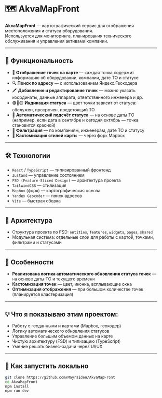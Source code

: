 # 🗺️ AkvaMapFront

**AkvaMapFront** — картографический сервис для отображения местоположения и статуса оборудования.  
Используется для мониторинга, планирования технического обслуживания и управления активами компании.

---

## 🧩 Функциональность

- 📍 **Отображение точек на карте** — каждая точка содержит информацию об оборудовании, компании, дате ТО и статусе
- 🔍 **Поиск по адресу** — с использованием Яндекс.Геокодера
- 🖍️ **Добавление и редактирование точек** — можно указать координаты, данные аппарата, ответственного инженера и др.
- 🟢🔴🟡 **Индикация статуса** — цвет точки зависит от статуса: обслужен, просрочен, предстоящий ТО
- 📅 **Автоматический подсчёт статуса** — на основе даты ТО (например, если дата в сентябре и сегодня октябрь — точка становится красной)
- 🧹 **Фильтрация** — по компаниям, инженерам, дате ТО и статусу
- 🧭 **Кастомизация стилей карты** — через форк Mapbox

---

## 🛠️ Технологии

- `React` / `TypeScript` — типизированный фронтенд
- `Zustand` — управление состоянием
- `FSD (Feature-Sliced Design)` — архитектура проекта
- `TailwindCSS` — стилизация
- `Mapbox` (форк) — картографическая основа
- `Yandex Geocoder` — поиск адресов
- `Vite` — быстрая сборка

---

## 📌 Архитектура

- Структура проекта по FSD: `entities`, `features`, `widgets`, `pages`, `shared`
- Модульная система: отдельные слои для работы с картой, точками, фильтрами и статусами

---

## 🧪 Особенности

- **Реализована логика автоматического обновления статуса точек** — на основе даты ТО и текущего времени
- **Кастомизация точек** — цвет, иконка, всплывающие окна
- **Оптимизация отображения** — при большом количестве точек (планируется кластеризация)


---

## 💡 Что я показываю этим проектом:

- Работу с геоданными и картами (Mapbox, геокодер)
- Логику автоматического обновления статусов
- Управление большим объемом данных на карте
- Чистую архитектуру (FSD) и типизацию (TypeScript)
- Умение решать бизнес-задачи через UI/UX

---

## 🧩 Как запустить локально

```bash
git clone https://github.com/Mayraiden/AkvaMapFront
cd AkvaMapFront
npm install
npm run dev
```
